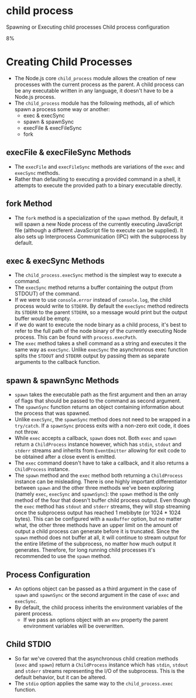 # child process

Spawning or Executing child processes
Child process configuration

8%

# Creating Child Processes
- The Node.js core `child_process` module allows the creation of new processes with the current process as the parent. A child process can be any executable written in any language, it doesn't have to be a Node.js process.
- The `child_process` module has the following methods, all of which spawn a process some way or another:
  - exec & execSync
  - spawn & spawnSync
  - execFile & execFileSync
  - fork

## execFile & execFileSync Methods
- The `execFile` and `execFileSync` methods are variations of the `exec` and `execSync` methods.
- Rather than defaulting to executing a provided command in a shell, it attempts to execute the provided path to a binary executable directly.

## fork Method
- The `fork` method is a specialization of the `spawn` method. By default, it will spawn a new Node process of the currently executing JavaScript file (although a different JavaScript file to execute can be supplied). It also sets up Interprocess Communication (IPC) with the subprocess by default.

## exec & execSync Methods
- The `child_process.execSync` method is the simplest way to execute a command.
- The `execSync` method returns a buffer containing the output (from STDOUT) of the command.
- If we were to use `console.error` instead of `console.log`, the child process would write to `STDERR`. By default the `execSync` method redirects its `STDERR` to the parent `STDERR`, so a message would print but the output buffer would be empty.
- if we do want to execute the node binary as a child process, it's best to refer to the full path of the node binary of the currently executing Node process. This can be found with `process.execPath`.
- The `exec` method takes a shell command as a string and executes it the same way as `execSync`. Unlike `execSync` the asynchronous exec function splits the `STDOUT` and `STDERR` output by passing them as separate arguments to the callback function.

## spawn & spawnSync Methods
- `spawn` takes the executable path as the first argument and then an array of flags that should be passed to the command as second argument.
- The `spawnSync` function returns an object containing information about the process that was spawned.
- Unlike `execSync`, the `spawnSync` method does not need to be wrapped in a `try/catch`. If a `spawnSync` process exits with a non-zero exit code, it does not throw.
- While `exec` accepts a callback, `spawn` does not. Both `exec` and `spawn` return a `ChildProcess` instance however, which has `stdin`, `stdout` and `stderr` streams and inherits from `EventEmitter` allowing for exit code to be obtained after a close event is emitted.
- The `exec` command doesn't have to take a callback, and it also returns a `ChildProcess` instance.
- The `spawn` method and the `exec` method both returning a `ChildProcess` instance can be misleading. There is one highly important differentiator between `spawn` and the other three methods we've been exploring (namely `exec`, `execSync` and `spawnSync`): the `spawn` method is the only method of the four that doesn't buffer child process output. Even though the `exec` method has `stdout` and `stderr` streams, they will stop streaming once the subprocess output has reached 1 mebibyte (or 1024 * 1024 bytes). This can be configured with a `maxBuffer` option, but no matter what, the other three methods have an upper limit on the amount of output a child process can generate before it is truncated. Since the `spawn` method does not buffer at all, it will continue to stream output for the entire lifetime of the subprocess, no matter how much output it generates. Therefore, for long running child processes it's recommended to use the `spawn` method.

## Process Configuration
- An options object can be passed as a third argument in the case of `spawn` and `spawnSync` or the second argument in the case of `exec` and `execSync`.
- By default, the child process inherits the environment variables of the parent process.
  - If we pass an options object with an `env` property the parent environment variables will be overwritten.

## Child STDIO
- So far we've covered that the asynchronous child creation methods (`exec` and `spawn`) return a `ChildProcess` instance which has `stdin`, `stdout` and `stderr` streams representing the I/O of the subprocess. This is the default behavior, but it can be altered.
- The `stdio` option applies the same way to the `child_process.exec` function.
